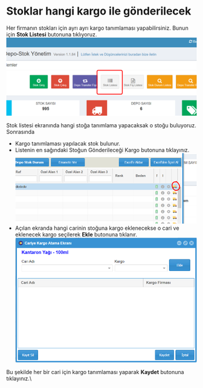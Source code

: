 # Stoklar hangi kargo ile gönderilecek

Her firmanın stokları için ayrı ayrı kargo tanımlaması yapabilirsiniz. Bunun için **Stok Listesi** butonuna tıklıyoruz.\
![](<../../.gitbook/assets/image (88).png>)

Stok listesi ekranında hangi stoğa tanımlama yapacaksak o stoğu buluyoruz. Sonrasında&#x20;

* Kargo tanımlaması yapılacak stok bulunur.
* Listenin en sağındaki Stoğun Gönderileceği Kargo butonuna tıklayınız. \
  ![](<../../.gitbook/assets/image (87).png>)
* Açılan ekranda hangi carinin stoğuna kargo eklenecekse o cari ve eklenecek kargo seçilerek **Ekle** butonuna tıklanır.\
  ![](<../../.gitbook/assets/image (85).png>)

Bu şekilde her bir cari için kargo tanımlaması yaparak **Kaydet** butonuna tıklayınız.\
